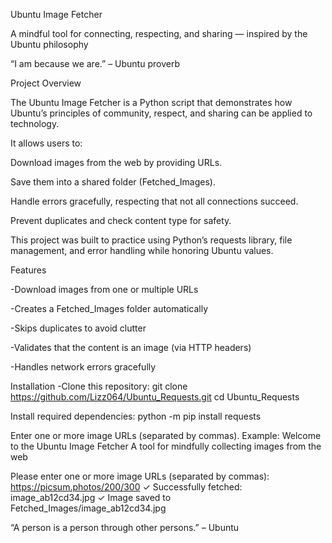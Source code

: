Ubuntu Image Fetcher

A mindful tool for connecting, respecting, and sharing — inspired by the Ubuntu philosophy

“I am because we are.” – Ubuntu proverb

 Project Overview

The Ubuntu Image Fetcher is a Python script that demonstrates how Ubuntu’s principles of community, respect, and sharing can be applied to technology.

It allows users to:

Download images from the web by providing URLs.

Save them into a shared folder (Fetched_Images).

Handle errors gracefully, respecting that not all connections succeed.

Prevent duplicates and check content type for safety.

This project was built to practice using Python’s requests library, file management, and error handling while honoring Ubuntu values.

Features

-Download images from one or multiple URLs

-Creates a Fetched_Images folder automatically

-Skips duplicates to avoid clutter

-Validates that the content is an image (via HTTP headers)

-Handles network errors gracefully

 Installation
-Clone this repository:
git clone https://github.com/Lizz064/Ubuntu_Requests.git
cd Ubuntu_Requests

Install required dependencies:
python -m pip install requests

Enter one or more image URLs (separated by commas). Example:
Welcome to the Ubuntu Image Fetcher
A tool for mindfully collecting images from the web

Please enter one or more image URLs (separated by commas): https://picsum.photos/200/300
✓ Successfully fetched: image_ab12cd34.jpg
✓ Image saved to Fetched_Images/image_ab12cd34.jpg


“A person is a person through other persons.” – Ubuntu
